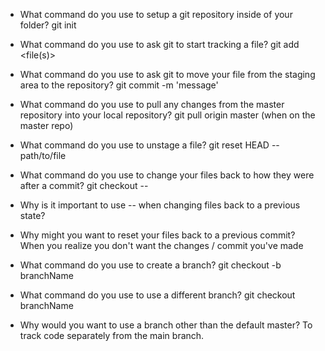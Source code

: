 - What command do you use to setup a git repository inside of your folder?
git init
- What command do you use to ask git to start tracking a file?
git add <file(s)>
- What command do you use to ask git to move your file from the staging area to the repository?
git commit -m 'message'

- What command do you use to pull any changes from the master repository into your local repository?
git pull origin master (when on the master repo)
- What command do you use to unstage a file?
git reset HEAD -- path/to/file
- What command do you use to change your files back to how they were after a commit?
git checkout -- <file>
- Why is it important to use -- when changing files back to a previous state?
- Why might you want to reset your files back to a previous commit?
When you realize you don't want the changes / commit you've made

- What command do you use to create a branch?
git checkout -b branchName
- What command do you use to use a different branch?
git checkout branchName
- Why would you want to use a branch other than the default master?
To track code separately from the main branch. 

